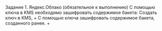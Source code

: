Задание 1. Яндекс.Облако (обязательное к выполнению)
С помощью ключа в KMS необходимо зашифровать содержимое бакета:
Создать ключ в KMS, +
С помощью ключа зашифровать содержимое бакета, созданного ранее. +
